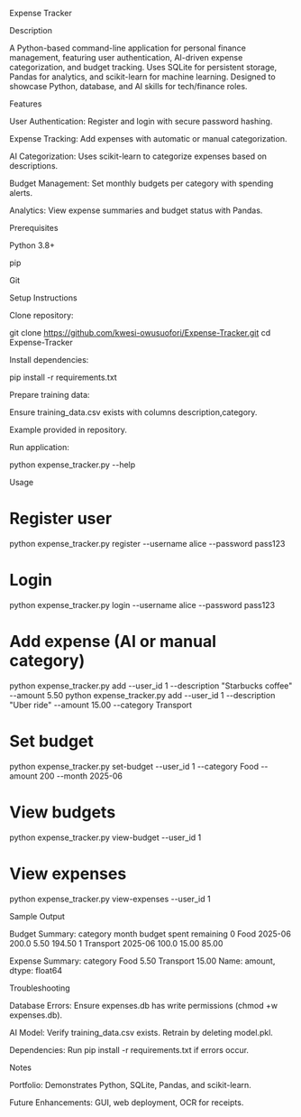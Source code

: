 Expense Tracker

Description

A Python-based command-line application for personal finance management, featuring user authentication, AI-driven expense categorization, and budget tracking. Uses SQLite for persistent storage, Pandas for analytics, and scikit-learn for machine learning. Designed to showcase Python, database, and AI skills for tech/finance roles.

Features





User Authentication: Register and login with secure password hashing.



Expense Tracking: Add expenses with automatic or manual categorization.



AI Categorization: Uses scikit-learn to categorize expenses based on descriptions.



Budget Management: Set monthly budgets per category with spending alerts.



Analytics: View expense summaries and budget status with Pandas.

Prerequisites





Python 3.8+



pip



Git

Setup Instructions





Clone repository:

git clone https://github.com/kwesi-owusuofori/Expense-Tracker.git
cd Expense-Tracker



Install dependencies:

pip install -r requirements.txt



Prepare training data:





Ensure training_data.csv exists with columns description,category.



Example provided in repository.



Run application:

python expense_tracker.py --help

Usage

# Register user
python expense_tracker.py register --username alice --password pass123

# Login
python expense_tracker.py login --username alice --password pass123

# Add expense (AI or manual category)
python expense_tracker.py add --user_id 1 --description "Starbucks coffee" --amount 5.50
python expense_tracker.py add --user_id 1 --description "Uber ride" --amount 15.00 --category Transport

# Set budget
python expense_tracker.py set-budget --user_id 1 --category Food --amount 200 --month 2025-06

# View budgets
python expense_tracker.py view-budget --user_id 1

# View expenses
python expense_tracker.py view-expenses --user_id 1

Sample Output

Budget Summary:
   category    month  budget  spent  remaining
0      Food  2025-06   200.0   5.50     194.50
1   Transport  2025-06   100.0  15.00      85.00

Expense Summary:
category
Food         5.50
Transport   15.00
Name: amount, dtype: float64

Troubleshooting





Database Errors: Ensure expenses.db has write permissions (chmod +w expenses.db).



AI Model: Verify training_data.csv exists. Retrain by deleting model.pkl.



Dependencies: Run pip install -r requirements.txt if errors occur.

Notes





Portfolio: Demonstrates Python, SQLite, Pandas, and scikit-learn.



Future Enhancements: GUI, web deployment, OCR for receipts.